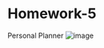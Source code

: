 # Homework-5
Personal Planner
![image](https://user-images.githubusercontent.com/71030453/97911442-7b451180-1d08-11eb-8e08-6f585a6938b2.png)
